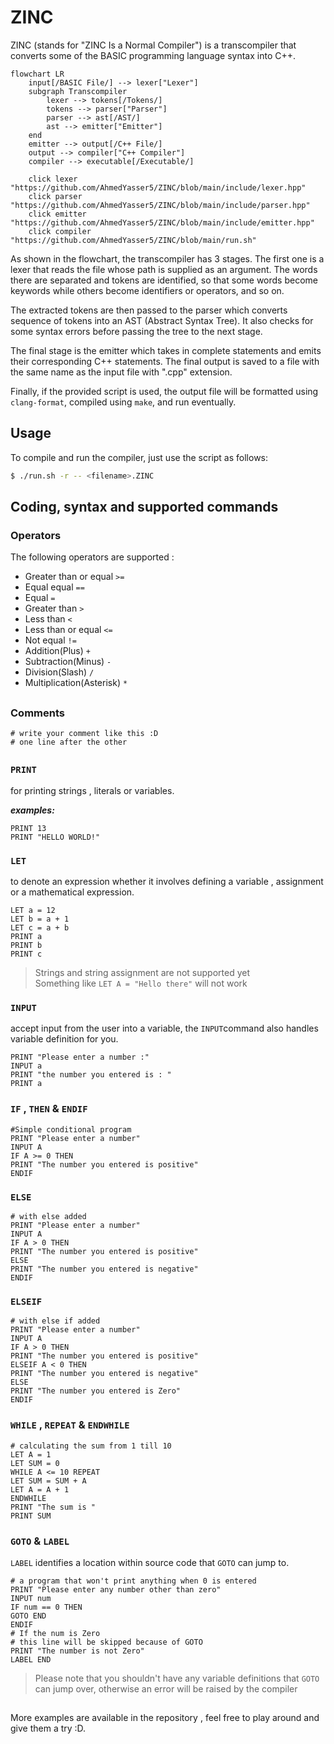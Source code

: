 # ZINC

ZINC (stands for "ZINC Is a Normal Compiler") is a transcompiler that converts
some of the BASIC programming language syntax into C++.

```mermaid
flowchart LR
    input[/BASIC File/] --> lexer["Lexer"]
    subgraph Transcompiler
        lexer --> tokens[/Tokens/]
        tokens --> parser["Parser"]
        parser --> ast[/AST/]
        ast --> emitter["Emitter"]
    end
    emitter --> output[/C++ File/]
    output --> compiler["C++ Compiler"]
    compiler --> executable[/Executable/]

    click lexer "https://github.com/AhmedYasser5/ZINC/blob/main/include/lexer.hpp"
    click parser "https://github.com/AhmedYasser5/ZINC/blob/main/include/parser.hpp"
    click emitter "https://github.com/AhmedYasser5/ZINC/blob/main/include/emitter.hpp"
    click compiler "https://github.com/AhmedYasser5/ZINC/blob/main/run.sh"
```

As shown in the flowchart, the transcompiler has $3$ stages. The first one is a lexer that reads the file whose path is supplied as an argument. The words there are separated and tokens are identified, so that some words become keywords while others become identifiers or operators, and so on.

The extracted tokens are then passed to the parser which converts sequence of tokens into an AST (Abstract Syntax Tree). It also checks for some syntax errors before passing the tree to the next stage.

The final stage is the emitter which takes in complete statements and emits their corresponding C++ statements. The final output is saved to a file with the same name as the input file with ".cpp" extension.

Finally, if the provided script is used, the output file will be formatted using `clang-format`, compiled using `make`, and run eventually.

## Usage

To compile and run the compiler, just use the script as follows:

```bash
$ ./run.sh -r -- <filename>.ZINC
```

## Coding, syntax and supported commands
### Operators 
The following operators are supported :
 - Greater than or equal `>=`
 - Equal equal `==`
 - Equal `=`
 - Greater than `>`
 - Less than `<`
 - Less than or equal `<=`
 - Not equal `!=`
 - Addition(Plus)  `+`
 - Subtraction(Minus) `-`
 - Division(Slash) `/`
 - Multiplication(Asterisk) `*`
## 
### Comments 
`# write your comment like this :D`   
`# one line after the other`
##
### `PRINT`
for printing strings , literals or variables.

***examples:***
```
PRINT 13
PRINT "HELLO WORLD!"
```
### `LET`
to denote an expression whether it involves defining a variable , assignment or a mathematical expression.
```
LET a = 12
LET b = a + 1
LET c = a + b 
PRINT a
PRINT b
PRINT c
```

> Strings and string assignment are not supported yet    
> Something like `LET A = "Hello there"` will not work

### `INPUT`
accept input from the user into a variable, the `INPUT`command also handles variable definition for you.
```
PRINT "Please enter a number :"
INPUT a
PRINT "the number you entered is : "
PRINT a
```
### `IF` , `THEN` & `ENDIF`
```
#Simple conditional program
PRINT "Please enter a number"
INPUT A 
IF A >= 0 THEN
PRINT "The number you entered is positive"
ENDIF
```
### `ELSE`
```
# with else added
PRINT "Please enter a number"
INPUT A 
IF A > 0 THEN
PRINT "The number you entered is positive"
ELSE
PRINT "The number you entered is negative"
ENDIF
```
### `ELSEIF`
```
# with else if added
PRINT "Please enter a number"
INPUT A 
IF A > 0 THEN
PRINT "The number you entered is positive"
ELSEIF A < 0 THEN
PRINT "The number you entered is negative"
ELSE
PRINT "The number you entered is Zero"
ENDIF
```
### `WHILE` , `REPEAT` & `ENDWHILE`
```
# calculating the sum from 1 till 10
LET A = 1
LET SUM = 0 
WHILE A <= 10 REPEAT
LET SUM = SUM + A 
LET A = A + 1
ENDWHILE
PRINT "The sum is "
PRINT SUM
```
### `GOTO` & `LABEL`
`LABEL` identifies a location within source code that `GOTO` can jump to.
```
# a program that won't print anything when 0 is entered 
PRINT "Please enter any number other than zero"
INPUT num 
IF num == 0 THEN
GOTO END
ENDIF
# If the num is Zero
# this line will be skipped because of GOTO 
PRINT "The number is not Zero"
LABEL END
```

> Please note that you shouldn't have any variable definitions that `GOTO` can jump over, otherwise an error will be raised by the compiler

##
More examples are available in the repository , feel free to play around and give them a try :D.
